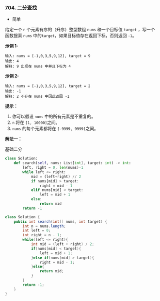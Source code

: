 ### [704. 二分查找](https://leetcode.cn/problems/binary-search/)

- 简单

给定一个 `n` 个元素有序的（升序）整型数组 `nums` 和一个目标值 `target` ，写一个函数搜索 `nums` 中的`target`，如果目标值存在返回下标，否则返回 `-1`。

**示例 1:**

```
输入: nums = [-1,0,3,5,9,12], target = 9
输出: 4
解释: 9 出现在 nums 中并且下标为 4
```

**示例 2:**

```
输入: nums = [-1,0,3,5,9,12], target = 2
输出: -1
解释: 2 不存在 nums 中因此返回 -1
```

**提示：**

1. 你可以假设 `nums` 中的所有元素是不重复的。
2. `n` 将在 `[1, 10000]`之间。
3. `nums` 的每个元素都将在 `[-9999, 9999]`之间。

**解法一：**

基础二分

```python
class Solution:
    def search(self, nums: List[int], target: int) -> int:
        left, right = 0, len(nums)-1
        while left <= right:
            mid = (left+right) // 2
            if nums[mid] > target:
                right = mid - 1
            elif nums[mid] < target:
                left = mid + 1
            else:
                return mid
        return -1
```

```java
class Solution {
    public int search(int[] nums, int target) {
        int n = nums.length;
        int left = 0;
        int right = n - 1;
        while(left <= right){
            int mid = (left + right) / 2;
            if(nums[mid] < target){
                left = mid + 1;
            }else if(nums[mid] > target){
                right = mid - 1;
            }else{
                return mid;
            }
        }
        return -1;
    }
}
```

